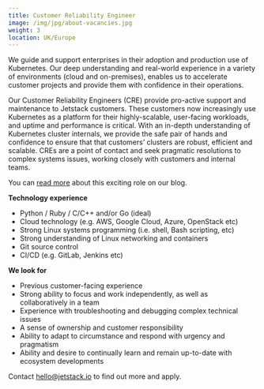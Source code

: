 ```yaml
---
title: Customer Reliability Engineer
image: /img/jpg/about-vacancies.jpg
weight: 3
location: UK/Europe
---
```


We guide and support enterprises in their adoption and production use of Kubernetes. Our deep understanding and real-world experience in a variety of environments (cloud and on-premises), enables us to accelerate customer projects and provide them with confidence in their operations.

Our Customer Reliability Engineers (CRE) provide pro-active support and maintenance to Jetstack customers. These customers now increasingly use Kubernetes as a platform for their highly-scalable, user-facing workloads, and uptime and performance is critical. With an in-depth understanding of Kubernetes cluster internals, we provide the safe pair of hands and confidence to ensure that that customers’ clusters are robust, efficient and scalable. CREs are a point of contact and seek pragmatic resolutions to complex systems issues, working closely with customers and internal teams. 

You can [read more](https://blog.jetstack.io/blog/day-in-the-life-of-a-cre/) about this exciting role on our blog. 

**Technology experience**

* Python / Ruby / C/C++ and/or Go (ideal)
* Cloud technology (e.g. AWS, Google Cloud, Azure, OpenStack etc)
* Strong Linux systems programming (i.e. shell, Bash scripting, etc)
* Strong understanding of Linux networking and containers
* Git source control
* CI/CD (e.g. GitLab, Jenkins etc)

**We look for**

* Previous customer-facing experience
* Strong ability to focus and work independently, as well as collaboratively in a team
* Experience with troubleshooting and debugging complex technical issues
* A sense of ownership and customer responsibility 
* Ability to adapt to circumstance and respond with urgency and pragmatism 
* Ability and desire to continually learn and remain up-to-date with ecosystem developments


Contact <a href="mailto:hello@jetstack.io">hello@jetstack.io</a> to find out more and apply.